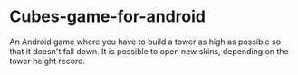 # Cubes-game-for-android

An Android game where you have to build a tower as high as possible so that it doesn't fall down. It is possible to open new skins, depending on the tower height record.
